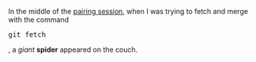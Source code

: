 <html>
<head>
</head>
<body>
  <p>In the middle of the <a href="http://vimeo.com/76662569">pairing session</a>, when I was trying to fetch and merge with the command <pre>git fetch</pre>, a <em>giant</em> <strong>spider</strong> appeared on the couch.</p>
  </body>
  </html>